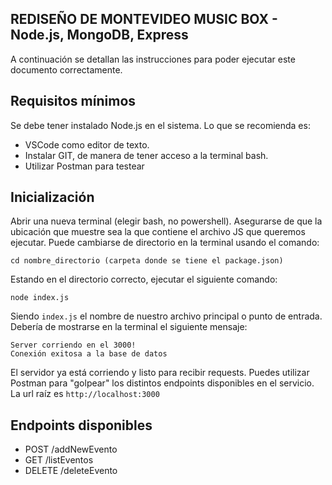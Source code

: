 ## REDISEÑO DE MONTEVIDEO MUSIC BOX - Node.js, MongoDB, Express
A continuación se detallan las instrucciones para poder ejecutar este documento correctamente.

## Requisitos mínimos
Se debe tener instalado Node.js en el sistema.
Lo que se recomienda es:
* VSCode como editor de texto.
* Instalar GIT, de manera de tener acceso a la terminal bash.
* Utilizar Postman para testear

## Inicialización
Abrir una nueva terminal (elegir bash, no powershell). Asegurarse de que la ubicación que muestre sea la que contiene el archivo JS que queremos ejecutar.
Puede cambiarse de directorio en la terminal usando el comando:

```
cd nombre_directorio (carpeta donde se tiene el package.json)
```

Estando en el directorio correcto, ejecutar el siguiente comando:
```
node index.js
```

Siendo `index.js` el nombre de nuestro archivo principal o punto de entrada.
Debería de mostrarse en la terminal el siguiente mensaje:
```
Server corriendo en el 3000!
Conexión exitosa a la base de datos
```

El servidor ya está corriendo y listo para recibir requests. Puedes utilizar Postman para "golpear" los distintos endpoints disponibles en el servicio. La url raíz es `http://localhost:3000`

## Endpoints disponibles

* POST /addNewEvento
* GET /listEventos
* DELETE /deleteEvento
